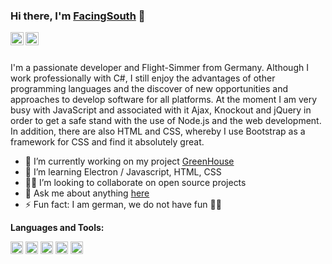 ### Hi there, I'm [FacingSouth](https://www.facing-south.com) 👋

<a href="https://twitter.com/_Facing_South_">
  <img align="left" alt="FacingSouth | Twitter" width="21px" src="https://facing-south.com/img/twitter.svg" />
</a>
<a href="https://discord.gg/VK4k3Br">
  <img align="left" alt="FacingSouth" width="21px" src="https://facing-south.com/img/discord.svg" />
</a>

<br />
<br />

I'm a passionate developer and Flight-Simmer from Germany. Although I work professionally with C#, I still enjoy the advantages of other programming languages and the discover of new opportunities and approaches to develop software for all platforms. At the moment I am very busy with JavaScript and associated with it Ajax, Knockout and jQuery in order to get a safe stand with the use of Node.js and the web development. In addition, there are also HTML and CSS, whereby I use Bootstrap as a framework for CSS and find it absolutely great.

- 🔭 I’m currently working on my project [GreenHouse](https://github.com/Facing-South/GreenHouse)
- 🌱 I’m learning Electron / Javascript, HTML, CSS
- 🧑‍💻 I’m looking to collaborate on open source projects
- 💬 Ask me about anything [here](https://www.facing-south.com)
- ⚡ Fun fact: I am german, we do not have fun 🤷‍♂️

**Languages and Tools:**  

<code><img height="20" src="https://facing-south.com/img/csharp.png"></code>
<code><img height="20" src="https://facing-south.com/img/python.png"></code>
<code><img height="20" src="https://facing-south.com/img/javascript.png"></code>
<code><img height="20" src="https://facing-south.com/img/nodejs.png"></code>
<code><img height="20" src="https://facing-south.com/img/html.png"></code>
